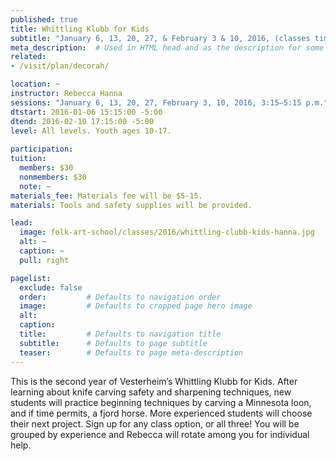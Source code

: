 ```yaml
---
published: true
title: Whittling Klubb for Kids
subtitle: "January 6, 13, 20, 27, & February 3 & 10, 2016, (classes times are 3:15 to 5:15 p.m.) with Rebecca Hanna"
meta_description:  # Used in HTML head and as the description for some search engines
related:
- /visit/plan/decorah/

location: ~
instructor: Rebecca Hanna 
sessions: "January 6, 13, 20, 27, February 3, 10, 2016, 3:15–5:15 p.m."
dtstart: 2016-01-06 15:15:00 -5:00
dtend: 2016-02-10 17:15:00 -5:00
level: All levels. Youth ages 10-17. 
  
participation: 
tuition:
  members: $30
  nonmembers: $30
  note: ~
materials_fee: Materials fee will be $5-15.
materials: Tools and safety supplies will be provided.

lead:
  image: folk-art-school/classes/2016/whittling-clubb-kids-hanna.jpg
  alt: ~
  caption: ~
  pull: right

pagelist:
  exclude: false
  order:         # Defaults to navigation order  
  image:         # Defaults to cropped page hero image
  alt:
  caption:
  title:         # Defaults to navigation title
  subtitle:      # Defaults to page subtitle
  teaser:        # Defaults to page meta-description 
---
```

This is the second year of Vesterheim’s Whittling Klubb for Kids. After learning about knife carving safety and sharpening techniques, new students will practice beginning techniques by carving a Minnesota loon, and if time permits, a fjord horse. More experienced students will choose their next project. Sign up for any class option, or all three! You will be grouped by experience and Rebecca will rotate among you for individual help. 